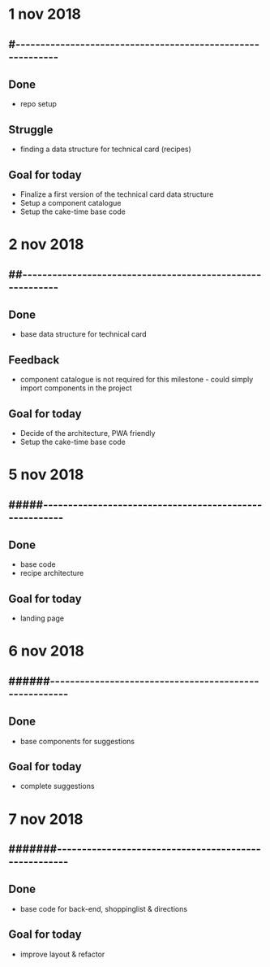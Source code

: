 # 1 nov 2018
## #-----------------------------------------------------------

## Done
- repo setup

## Struggle
- finding a data structure for technical card (recipes)

## Goal for today
- Finalize a first version of the technical card data structure
- Setup a component catalogue
- Setup the cake-time base code

# 2 nov 2018
## ##----------------------------------------------------------

## Done
- base data structure for technical card

## Feedback
- component catalogue is not required for this milestone - could simply import components in the project

## Goal for today
- Decide of the architecture, PWA friendly
- Setup the cake-time base code

# 5 nov 2018
## #####-------------------------------------------------------

## Done
- base code
- recipe architecture

## Goal for today
- landing page

# 6 nov 2018
## ######------------------------------------------------------

## Done
- base components for suggestions

## Goal for today
- complete suggestions

# 7 nov 2018
## #######-----------------------------------------------------

## Done
- base code for back-end, shoppinglist & directions

## Goal for today
- improve layout & refactor

